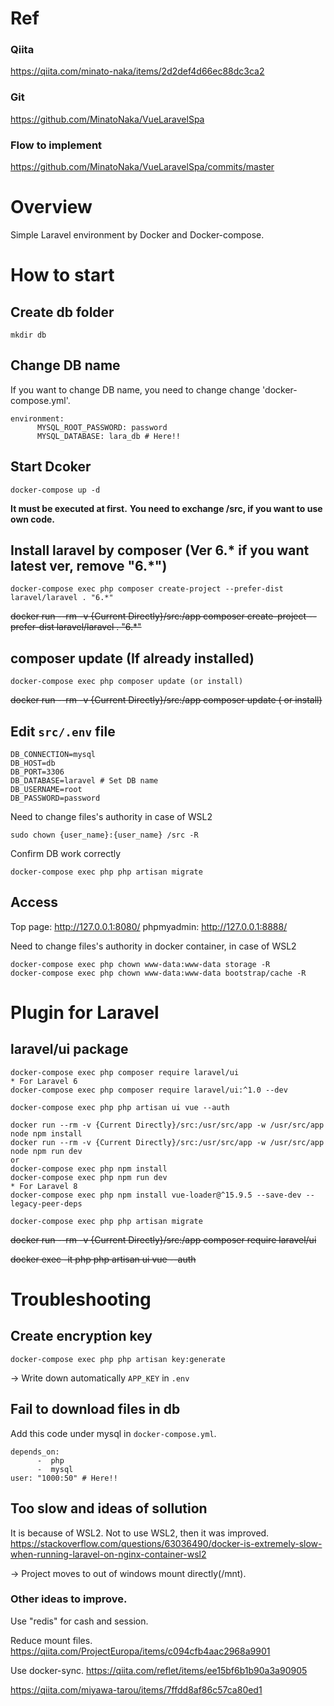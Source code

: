 # Ref
### Qiita
https://qiita.com/minato-naka/items/2d2def4d66ec88dc3ca2
### Git
https://github.com/MinatoNaka/VueLaravelSpa
### Flow to implement
https://github.com/MinatoNaka/VueLaravelSpa/commits/master

# Overview
Simple Laravel environment by Docker and Docker-compose.

# How to start
## Create db folder
```
mkdir db
```

## Change DB name
If you want to change DB name, you need to change change 'docker-compose.yml'. 
```
environment:
      MYSQL_ROOT_PASSWORD: password
      MYSQL_DATABASE: lara_db # Here!!
```

## Start Dcoker
```
docker-compose up -d
```
**It must be executed at first.**
**You need to exchange /src, if you want to use own code.**

## Install laravel by composer (Ver 6.* if you want latest ver, remove "6.*")
```
docker-compose exec php composer create-project --prefer-dist laravel/laravel . "6.*"
```
~~docker run --rm -v {Current Directly}/src:/app composer create-project --prefer-dist laravel/laravel . "6.*"~~

## composer update (If already installed)
```
docker-compose exec php composer update (or install)
```
~~docker run --rm -v {Current Directly}/src:/app composer update ( or install)~~


## Edit `src/.env` file
```
DB_CONNECTION=mysql
DB_HOST=db
DB_PORT=3306
DB_DATABASE=laravel # Set DB name
DB_USERNAME=root
DB_PASSWORD=password
```

Need to change files's authority in case of WSL2
```
sudo chown {user_name}:{user_name} /src -R
```

Confirm DB work correctly
```
docker-compose exec php php artisan migrate
```

## Access
Top page: http://127.0.0.1:8080/
phpmyadmin: http://127.0.0.1:8888/

Need to change files's authority in docker container, in case of WSL2
```
docker-compose exec php chown www-data:www-data storage -R
docker-compose exec php chown www-data:www-data bootstrap/cache -R
```

# Plugin for Laravel
## laravel/ui package
```
docker-compose exec php composer require laravel/ui
* For Laravel 6
docker-compose exec php composer require laravel/ui:^1.0 --dev

docker-compose exec php php artisan ui vue --auth

docker run --rm -v {Current Directly}/src:/usr/src/app -w /usr/src/app node npm install
docker run --rm -v {Current Directly}/src:/usr/src/app -w /usr/src/app node npm run dev
or
docker-compose exec php npm install
docker-compose exec php npm run dev
* For Laravel 8 
docker-compose exec php npm install vue-loader@^15.9.5 --save-dev --legacy-peer-deps

docker-compose exec php php artisan migrate
```
~~docker run --rm -v {Current Directly}/src:/app composer require laravel/ui~~

~~docker exec -it php php artisan ui vue --auth~~

# Troubleshooting
## Create encryption key
```
docker-compose exec php php artisan key:generate
```
-> Write down automatically `APP_KEY` in `.env`

## Fail to download files in db
Add this code under mysql in `docker-compose.yml`.
```
depends_on:
      -  php
      -  mysql
user: "1000:50" # Here!!
```

## Too slow and ideas of sollution
It is because of WSL2. Not to use WSL2, then it was improved.
https://stackoverflow.com/questions/63036490/docker-is-extremely-slow-when-running-laravel-on-nginx-container-wsl2

-> Project moves to out of windows mount directly(/mnt).

### Other ideas to improve.
Use "redis" for cash and session.

Reduce mount files.
https://qiita.com/ProjectEuropa/items/c094cfb4aac2968a9901

Use docker-sync.
https://qiita.com/reflet/items/ee15bf6b1b90a3a90905

https://qiita.com/miyawa-tarou/items/7ffdd8af86c57ca80ed1
